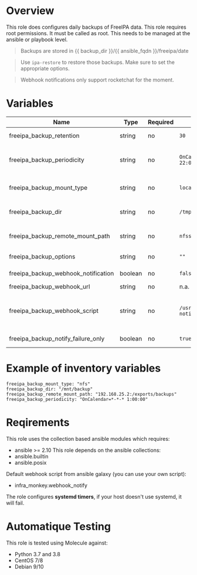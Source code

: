 # Overview
This role does configures daily backups of FreeIPA data.
This role requires root permissions. It must be called as root. This needs to be managed at the ansible or playbook level.

>Backups are stored in {{ backup_dir }}/{{ ansible_fqdn }}/freeipa/date

>Use `ipa-restore` to restore those backups. Make sure to set the appropriate options.

>Webhook notifications only support rocketchat for the moment.

# Variables

| Name  | Type | Required | Default Value | Description |
| ----- | ---- | -------- | ------------- | ----------- |
| freeipa_backup_retention | string | no | `30` | The default number of backups to keep. |
| freeipa_backup_periodicity | string | no | `OnCalendar=*-*-* 22:00:00` | The default periodicity of backups (every night at 10pm). Systemd timer format. |
| freeipa_backup_mount_type | string | no | `local` | Type of storage that will hold the backup files. Supported types: local, nfs |
| freeipa_backup_dir | string | no | `/tmp/freeipa_backup` | Path where the backups are sent. Is the mount point in case of network storage. |
| freeipa_backup_remote_mount_path | string | no | `nfsserver:/path/to/mount` | The remote path of the mount command. Depends on the protocol. |
| freeipa_backup_options | string | no | `""` | Options to pass to `ipa-backup`, ex: "--data --online" |
| freeipa_backup_webhook_notification | boolean | no | `false` | Send the result of the backup at the end of execution |
| freeipa_backup_webhook_url | string | no | n.a. | The url to send the payload to |
| freeipa_backup_webhook_script | string | no | `/usr/local/bin/webhook-notify.sh`| The path of the webhook script to call (the default value is set for infra_monkey.webhook_notify galaxy role) |
| freeipa_backup_notify_failure_only | boolean | no | `true` | Sending a notification only on failure. |


# Example of inventory variables

    freeipa_backup_mount_type: "nfs"
    freeipa_backup_dir: "/mnt/backup"
    freeipa_backup_remote_mount_path: "192.168.25.2:/exports/backups"
    freeipa_backup_periodicity: "OnCalendar=*-*-* 1:00:00"


# Reqirements

This role uses the collection based ansible modules which requires:
- ansible >= 2.10
This role depends on the ansible collections:
- ansible.builtin
- ansible.posix

Default webhook script from ansible galaxy (you can use your own script):
- infra_monkey.webhook_notify

The role configures **systemd timers**, if your host doesn't use systemd, it will fail.

# Automatique Testing

This role is tested using Molecule against:
- Python 3.7 and 3.8
- CentOS 7/8
- Debian 9/10